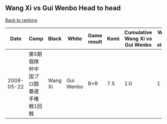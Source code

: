 ## Wang Xi vs Gui Wenbo Head to head

[Back to ranking](../../index.md)




| **Date** | **Comp** | **Black** | **White** | **Game result** | **Komi** | **Cumulative Wang Xi vs Gui Wenbo** | **Wang Xi streak** | **Gui Wenbo streak** | 
| --- | --- | --- | --- | --- | --- | --- | --- | --- |
| 2008-05-22 | 第5期倡棋杯中国プロ囲碁選手権戦1回戦 | Wang Xi | Gui Wenbo | B+R | 7.5 | 1:0 | 1 | 0 |




